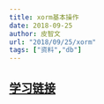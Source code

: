 ```yaml
---
title: xorm基本操作
date: 2018-09-25
author: 皮智文
url: "2018/09/25/xorm"
tags: ["资料","db"]
---
```


## [学习链接](https://www.kancloud.cn/xormplus/xorm/167077)